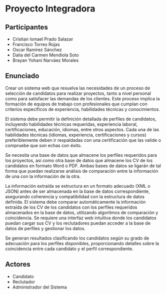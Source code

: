 # Proyecto Integradora

## Participantes
- Cristian Ismael Prado Salazar
- Francisco Torres Rojas
- Oscar Ramírez Sánchez
- Dalia del Carmen Mendiola Soto
- Brayan Yohani Narváez Morales

## Enunciado
Crear un sistema web que resuelva las necesidades de un proceso de selección de candidatos para realizar proyectos, tanto a nivel personal como para satisfacer las demandas de los clientes. Este proceso implica la formación de equipos de trabajo con profesionales que cumplan con criterios específicos de experiencia, habilidades técnicas y conocimientos.

El sistema debe permitir la definición detallada de perfiles de candidatos, incluyendo habilidades técnicas requeridas, experiencia laboral, certificaciones, educación, idiomas, entre otros aspectos. Cada una de las habilidades técnicas (idiomas, experiencia, certificaciones y cursos) preferiblemente deben ir respaldadas con una certificación que las valide o compruebe que son echas con éxito.

Se necesita una base de datos que almacene los perfiles requeridos para los proyectos, así como otra base de datos que almacene los CV de los candidatos en formato Word o PDF. Ambas bases de datos se ligarán de tal forma que puedan realizarse análisis de comparación entre la información de una con la información de la otra.

La información extraída se estructura en un formato adecuado (XML o JSON) antes de ser almacenada en la base de datos correspondiente, asegurando coherencia y compatibilidad con la estructura de datos definida. El sistema debe comparar automáticamente la información extraída de los CV de los candidatos con los perfiles requeridos almacenados en la base de datos, utilizando algoritmos de comparación y coincidencia. Se requiere una interfaz web intuitiva donde los candidatos puedan cargar sus CV y los reclutadores puedan acceder a la base de datos de perfiles y gestionar los datos. 

Se generan resultados clasificando los candidatos según su grado de adecuación para los perfiles disponibles, proporcionando detalles sobre la coincidencia entre cada candidato y el perfil correspondiente.

## Actores
- Candidato
- Reclutador
- Administrador del Sistema



